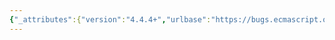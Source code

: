 ```yaml
---
{"_attributes":{"version":"4.4.4+","urlbase":"https://bugs.ecmascript.org/","maintainer":"dherman@mozilla.com"},"bug":{"bug_id":3323,"creation_ts":"2014-11-13 08:37:00 -0800","short_desc":"6.2.4.4 FromPropertyDescriptor: Missing right brackets","delta_ts":"2014-12-07 14:35:06 -0800","product":"Draft for 6th Edition","component":"editorial issue","version":"Rev 28: October 14, 2014 Draft","rep_platform":"All","op_sys":"All","bug_status":"RESOLVED","resolution":"FIXED","priority":"Normal","bug_severity":"normal","everconfirmed":true,"reporter":{"uid":"andrebargull","name":"André Bargull"},"assigned_to":{"uid":"allen","name":"Allen Wirfs-Brock"},"long_desc":[{"commentid":10572,"comment_count":0,"who":{"uid":"andrebargull","name":"André Bargull"},"bug_when":"2014-11-13 08:37:20 -0800","thetext":"6.2.4.4 FromPropertyDescriptor ( Desc ):\n\nStep 4a and 5a, add missing \"]]\"."},{"commentid":10783,"comment_count":1,"who":{"uid":"allen","name":"Allen Wirfs-Brock"},"bug_when":"2014-12-05 11:57:47 -0800","thetext":"fixed in rev29 editor's draft"},{"commentid":10897,"comment_count":2,"who":{"uid":"allen","name":"Allen Wirfs-Brock"},"bug_when":"2014-12-07 14:35:06 -0800","thetext":"fixed in rev29"}]}}
---
```

